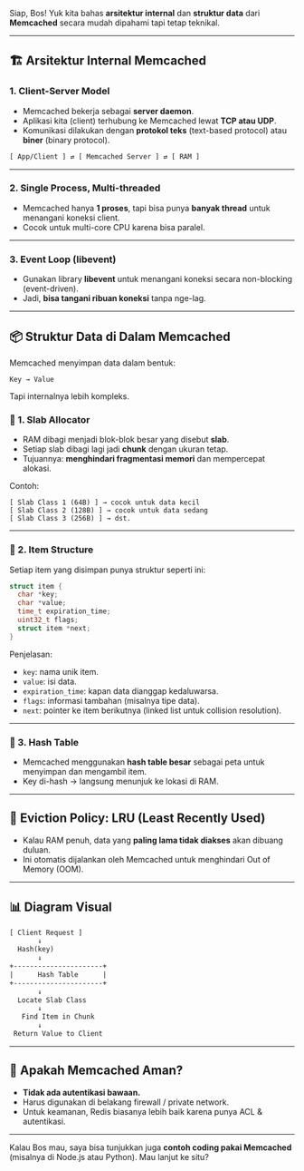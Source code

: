 Siap, Bos! Yuk kita bahas **arsitektur internal** dan **struktur data** dari **Memcached** secara mudah dipahami tapi tetap teknikal.

---

## 🏗️ Arsitektur Internal Memcached

### 1. **Client-Server Model**

* Memcached bekerja sebagai **server daemon**.
* Aplikasi kita (client) terhubung ke Memcached lewat **TCP atau UDP**.
* Komunikasi dilakukan dengan **protokol teks** (text-based protocol) atau **biner** (binary protocol).

```txt
[ App/Client ] ⇄ [ Memcached Server ] ⇄ [ RAM ]
```

---

### 2. **Single Process, Multi-threaded**

* Memcached hanya **1 proses**, tapi bisa punya **banyak thread** untuk menangani koneksi client.
* Cocok untuk multi-core CPU karena bisa paralel.

---

### 3. **Event Loop (libevent)**

* Gunakan library **libevent** untuk menangani koneksi secara non-blocking (event-driven).
* Jadi, **bisa tangani ribuan koneksi** tanpa nge-lag.

---

## 📦 Struktur Data di Dalam Memcached

Memcached menyimpan data dalam bentuk:

```plaintext
Key → Value
```

Tapi internalnya lebih kompleks.

### 🔹 1. **Slab Allocator**

* RAM dibagi menjadi blok-blok besar yang disebut **slab**.
* Setiap slab dibagi lagi jadi **chunk** dengan ukuran tetap.
* Tujuannya: **menghindari fragmentasi memori** dan mempercepat alokasi.

Contoh:

```
[ Slab Class 1 (64B) ] → cocok untuk data kecil
[ Slab Class 2 (128B) ] → cocok untuk data sedang
[ Slab Class 3 (256B) ] → dst.
```

---

### 🔹 2. **Item Structure**

Setiap item yang disimpan punya struktur seperti ini:

```c
struct item {
  char *key;
  char *value;
  time_t expiration_time;
  uint32_t flags;
  struct item *next;
}
```

Penjelasan:

* `key`: nama unik item.
* `value`: isi data.
* `expiration_time`: kapan data dianggap kedaluwarsa.
* `flags`: informasi tambahan (misalnya tipe data).
* `next`: pointer ke item berikutnya (linked list untuk collision resolution).

---

### 🔹 3. **Hash Table**

* Memcached menggunakan **hash table besar** sebagai peta untuk menyimpan dan mengambil item.
* Key di-hash → langsung menunjuk ke lokasi di RAM.

---

## 🔁 Eviction Policy: **LRU (Least Recently Used)**

* Kalau RAM penuh, data yang **paling lama tidak diakses** akan dibuang duluan.
* Ini otomatis dijalankan oleh Memcached untuk menghindari Out of Memory (OOM).

---

## 📊 Diagram Visual

```txt
[ Client Request ]
       ↓
  Hash(key)
       ↓
+----------------------+
|      Hash Table      |
+----------------------+
       ↓
  Locate Slab Class
       ↓
   Find Item in Chunk
       ↓
 Return Value to Client
```

---

## 🔐 Apakah Memcached Aman?

* **Tidak ada autentikasi bawaan.**
* Harus digunakan di belakang firewall / private network.
* Untuk keamanan, Redis biasanya lebih baik karena punya ACL & autentikasi.

---

Kalau Bos mau, saya bisa tunjukkan juga **contoh coding pakai Memcached** (misalnya di Node.js atau Python). Mau lanjut ke situ?
